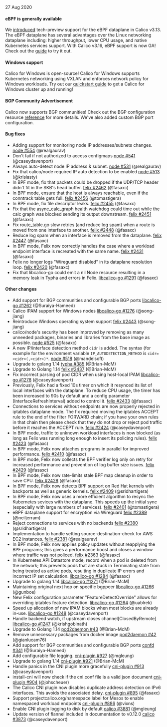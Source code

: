 27 Aug 2020

#### eBPF is generally available

We [introduced](https://www.projectcalico.org/introducing-the-calico-ebpf-dataplane/) tech-preview support for the eBPF dataplane in Calico v3.13. The eBPF dataplane has several advantages over the Linux networking dataplane including: higher throughput, lower CPU usage, and native Kubernetes services support. With Calico v3.16, eBPF support is now GA! Check out the [guide]({{site.baseurl}}/maintenance/enabling-bpf) to try it out.

#### Windows support

Calico for Windows is open-source! Calico for Windows supports Kubernetes networking using VXLAN and enforces network policy for Windows workloads. Try out our [quickstart guide]({{site.baseurl}}/getting-started/windows-calico/quickstart) to get a Calico for Windows cluster up and running! 
 
#### BGP Community Advertisement

Calico now supports BGP communities! Check out the BGP configuration resource [reference]({{site.baseurl}}/reference/resources/bgpconfig#communities) for more details. We've also added custom BGP port configuration.

#### Bug fixes

 - Adding support for monitoring node IP addresses/subnets changes. [node #554](https://github.com/projectcalico/node/pull/554) (@realgaurav)
 - Don't fail if not authorized to access configmaps [node #541](https://github.com/projectcalico/node/pull/541) (@caseydavenport)
 - Always auto-detect node IP address & subnet. [node #531](https://github.com/projectcalico/node/pull/531) (@realgaurav)
 - Fix that calico/node required IP auto detection to be enabled [node #513](https://github.com/projectcalico/node/pull/513) (@krisiasty)
 - In BPF mode, fix that packets could be dropped if the UDP/TCP header didn't fit in the SKB's head buffer. [felix #2462](https://github.com/projectcalico/felix/pull/2462) (@fasaxc)
 - In BPF mode, ensure that the host is always reachable, even if the conntrack table gets full. [felix #2456](https://github.com/projectcalico/felix/pull/2456) (@tomastigera)
 - In BPF mode, fix file descriptor leaks. [felix #2455](https://github.com/projectcalico/felix/pull/2455) (@fasaxc)
 - Fix that the async_calc_graph health watchdog could time out while the calc graph was blocked sending its output downstream. [felix #2451](https://github.com/projectcalico/felix/pull/2451) (@fasaxc)
 - Fix route_table.go slow retries (and reduce log spam) when a route is moved from one interface to another. [felix #2448](https://github.com/projectcalico/felix/pull/2448) (@fasaxc)
 - Reduce log spam when an interface is removed from the dataplane. [felix #2447](https://github.com/projectcalico/felix/pull/2447) (@fasaxc)
 - In BPF mode, Felix now correctly handles the case where a workload endpoint interface is recreated with the same name. [felix #2431](https://github.com/projectcalico/felix/pull/2431) (@fasaxc)
 - Felix no longer logs "Wireguard disabled" in its dataplane resolution loop. [felix #2420](https://github.com/projectcalico/felix/pull/2420) (@fasaxc)
 - Fix that libcalico-go could emit a nil Node resource resulting in a memory leak in Typha and errors in Felix. [libcalico-go #1291](https://github.com/projectcalico/libcalico-go/pull/1291) (@fasaxc)

#### Other changes

 - Add support for BGP communities and configurable BGP ports [libcalico-go #1262](https://github.com/projectcalico/libcalico-go/pull/1262) (@Suraiya-Hameed)
 - Calico IPAM support for Windows nodes [libcalico-go #1276](https://github.com/projectcalico/libcalico-go/pull/1276) (@song-jiang)
 - Reintroduce Windows operating system support [felix #2443](https://github.com/projectcalico/felix/pull/2443) (@song-jiang)
 - calico/node's security has been improved by removing as many unneeded packages, binaries and libraries from the base image as possible. [node #525](https://github.com/projectcalico/node/pull/525) (@fasaxc)
 - A new IP/interface detection method `cidr` is added. The syntax (for example for the environment variable `IP_AUTODETECTION_METHOD` is `cidr=<cidr>(,<cidr>)*`. [node #518](https://github.com/projectcalico/node/pull/518) (@mandelsoft)
 - Upgrade to golang 1.14 [typha #385](https://github.com/projectcalico/typha/pull/385) (@Brian-McM)
 - Upgrade to Golang 1.14 [felix #2437](https://github.com/projectcalico/felix/pull/2437) (@Brian-McM)
 - Fix incorrect parsing of pod CIDR when using host-local IPAM [libcalico-go #1278](https://github.com/projectcalico/libcalico-go/pull/1278) (@caseydavenport)
 - Previously, Felix had a fixed 10s timer on which it resynced its list of local interfaces with the dataplane.  To reduce CPU usage, the timer has been increased to 90s by default and a config parameter (InterfaceRefreshInterval) added to control it. [felix #2433](https://github.com/projectcalico/felix/pull/2433) (@fasaxc)
 - Connections to services without endpoints are now properly rejected in iptables dataplane mode.  The fix required moving the iptables ACCEPT rule to the end of the filter FORWARD chain; if you have your own rules in that chain then please check that they do not drop or reject pod traffic before it reaches the ACCEPT rule. [felix #2424](https://github.com/projectcalico/felix/pull/2424) (@caseydavenport)
 - In BPF mode, traffic to unknown workload interfaces is now blocked (as long as Felix was running long enough to insert its policing rules). [felix #2423](https://github.com/projectcalico/felix/pull/2423) (@fasaxc)
 - In BPF mode, Felix now attaches programs in parallel for improved performance. [felix #2410](https://github.com/projectcalico/felix/pull/2410) (@fasaxc)
 - In BPF mode, Felix now collects the BPF verifier log only on retry for increased performance and prevention of log buffer size issues. [felix #2429](https://github.com/projectcalico/felix/pull/2429) (@fasaxc)
 - In BPF mode, Felix now rate-limits stale BPF map cleanup in order to save CPU. [felix #2428](https://github.com/projectcalico/felix/pull/2428) (@fasaxc)
 - In BPF mode, Felix now detects BPF support on Red Hat kernels with backports as well as generic kernels. [felix #2409](https://github.com/projectcalico/felix/pull/2409) (@sridhartigera)
 - In BPF mode, Felix now uses a more efficient algorithm to resync the Kubernetes sevices with the dataplane.  This speeds up the initial sync (especially with large numbers of services). [felix #2401](https://github.com/projectcalico/felix/pull/2401) (@tomastigera)
 - eBPF dataplane support for encryption via Wireguard [felix #2389](https://github.com/projectcalico/felix/pull/2389) (@neiljerram)
 - Reject connections to services with no backends [felix #2380](https://github.com/projectcalico/felix/pull/2380) (@sridhartigera)
 - Implementation to handle setting source-destination-check for AWS EC2 instances. [felix #2381](https://github.com/projectcalico/felix/pull/2381) (@realgaurav)
 - In BPF mode, Felix now applies policy updates without reapplying the BPF programs; this gives a performance boost and closes a window where traffic was not policed. [felix #2363](https://github.com/projectcalico/felix/pull/2363) (@fasaxc)
 - In Kubernetes API Datastore mode, record when a pod is deleted from the network; this prevents pods that are stuck in Terminating state from being treated as active pods, resulting in duplicate IP errors and incorrect IP set calculation. [libcalico-go #1284](https://github.com/projectcalico/libcalico-go/pull/1284) (@fasaxc)
 - Upgrade to golang 1.14 [libcalico-go #1271](https://github.com/projectcalico/libcalico-go/pull/1271) (@Brian-McM)
 - Maintaining original next hop on specific bgppeer [libcalico-go #1266](https://github.com/projectcalico/libcalico-go/pull/1266) (@gunboe)
 - New Felix configuration parameter "FeatureDetectOverride" allows for overriding iptables feature detection. [libcalico-go #1264](https://github.com/projectcalico/libcalico-go/pull/1264) (@uablrek)
 - Speed up allocation of new IPAM blocks when most blocks are already in-use. [libcalico-go #1248](https://github.com/projectcalico/libcalico-go/pull/1248) (@caseydavenport)
 - Handle backend watch, if upstream closes channel[ClosedByRemote] [libcalico-go #1247](https://github.com/projectcalico/libcalico-go/pull/1247) (@krishgobinath)
 - Upgrade to Golang 1.14 [pod2daemon #43](https://github.com/projectcalico/pod2daemon/pull/43) (@Brian-McM)
 - Remove unnecessary packages from docker image [pod2daemon #42](https://github.com/projectcalico/pod2daemon/pull/42) (@gianlucam76)
 - Add support for BGP communities and configurable BGP ports [confd #341](https://github.com/projectcalico/confd/pull/341) (@Suraiya-Hameed)
 - Add configurable file logging. [cni-plugin #927](https://github.com/projectcalico/cni-plugin/pull/927) (@mgleung)
 - Upgrade to golang 1.14 [cni-plugin #921](https://github.com/projectcalico/cni-plugin/pull/921) (@Brian-McM)
 - Handle panics in the CNI plugin more gracefully [cni-plugin #913](https://github.com/projectcalico/cni-plugin/pull/913) (@caseydavenport)
 - install-cni will now check if the cni.conf file is a valid json document [cni-plugin #904](https://github.com/projectcalico/cni-plugin/pull/904) (@johscheuer)
 - The Calico CNI plugin now disables duplicate address detection on IPv6 interfaces.  This avoids the associated delay. [cni-plugin #895](https://github.com/projectcalico/cni-plugin/pull/895) (@fasaxc)
 - Support projectcalico.org/namespace label for Mesos to enable namespaced workload endpoints [cni-plugin #886](https://github.com/projectcalico/cni-plugin/pull/886) (@vixns)
 - Enable CNI plugin logging to disk by default [calico #3881](https://github.com/projectcalico/calico/pull/3881) (@mgleung)
 - Update version of flannel included in documentation to v0.12.0 [calico #3873](https://github.com/projectcalico/calico/pull/3873) (@caseydavenport)
